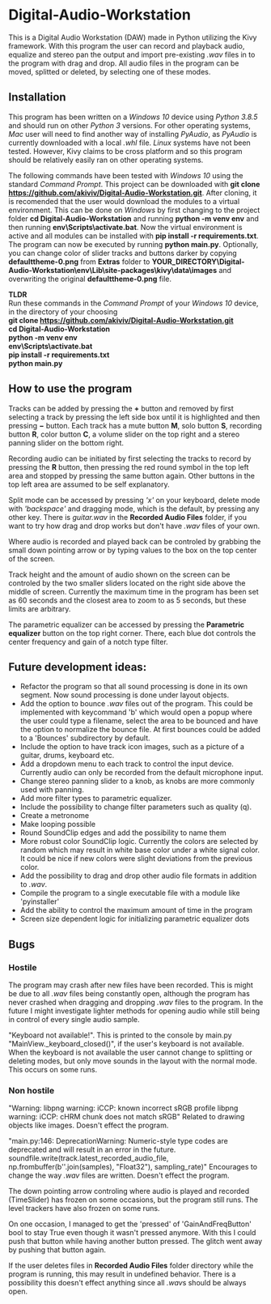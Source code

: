 # Digital-Audio-Workstation
This is a Digital Audio Workstation (DAW) made in Python utilizing the Kivy framework. With this program the user can record and playback audio, equalize and stereo pan the output and import pre-existing *.wav* files in to the program with drag and drop. All audio files in the program can be moved, splitted or deleted, by selecting one of these modes. 

## Installation

This program has been written on a *Windows 10* device using *Python 3.8.5* and should run on other *Python 3* versions. For other operating systems, *Mac* user will need to find another way of installing *PyAudio*, as *PyAudio* is currently downloaded with a local *.whl* file. *Linux* systems have not been tested. However, Kivy claims to be cross platform and so this program should be relatively easily ran on other operating systems.

The following commands have been tested with *Windows 10* using the standard *Command Prompt*. This project can be downloaded with **git clone https://github.com/akiviv/Digital-Audio-Workstation.git**. After cloning, it is recomended that the user would download the modules to a virtual environment. This can be done on *Windows* by first changing to the project folder **cd Digital-Audio-Workstation** and running **python -m venv env** and then running **env\Scripts\activate.bat**. Now the virtual environment is active and all modules can be installed with **pip install -r requirements.txt**. The program can now be executed by running **python main.py**. Optionally, you can change color of slider tracks and buttons darker by copying **defaulttheme-0.png** from **Extras** folder to **YOUR_DIRECTORY\Digital-Audio-Workstation\env\Lib\site-packages\kivy\data\images** and overwriting the original **defaulttheme-0.png** file.


**TLDR**  
Run these commands in the *Command Prompt* of your *Windows 10* device, in the directory of your choosing  
**git clone https://github.com/akiviv/Digital-Audio-Workstation.git**  
**cd Digital-Audio-Workstation**  
**python -m venv env**  
**env\Scripts\activate.bat**  
**pip install -r requirements.txt**  
**python main.py**  

## How to use the program

Tracks can be added by pressing the **+** button and removed by first selecting a track by pressing the left side box until it is highlighted and then pressing **−** button. Each track has a mute button **M**, solo button **S**, recording button **R**, color button **C**, a volume slider on the top right and a stereo panning slider on the bottom right.

Recording audio can be initiated by first selecting the tracks to record by pressing the **R** button, then pressing the red round symbol in the top left area and stopped by pressing the same button again. Other buttons in the top left area are assumed to be self explanatory.

Split mode can be accessed by pressing *'x'* on your keyboard, delete mode with *'backspace'* and dragging mode, which is the default, by pressing any other key. There is *guitar.wav* in the **Recorded Audio Files** folder, if you want to try how drag and drop works but don't have *.wav* files of your own.

Where audio is recorded and played back can be controled by grabbing the small down pointing arrow or by typing values to the box on the top center of the screen.

Track height and the amount of audio shown on the screen can be controled by the two smaller sliders located on the right side above the middle of screen. Currently the maximum time in the program has been set as 60 seconds and the closest area to zoom to as 5 seconds, but these limits are arbitrary.

The parametric equalizer can be accessed by pressing the **Parametric equalizer** button on the top right corner. There, each blue dot controls the center frequency and gain of a notch type filter.

## Future development ideas:
- Refactor the program so that all sound processing is done in its own segment. Now sound processing is done under layout objects.
- Add the option to bounce *.wav* files out of the program. This could be implemented with keycommand 'b' which would open a popup where the user could type a filename, select the area to be bounced and have the option to normalize the bounce file. At first bounces could be added to a 'Bounces' subdirectory by default.
- Include the option to have track icon images, such as a picture of a guitar, drums, keyboard etc.
- Add a dropdown menu to each track to control the input device. Currently audio can only be recorded from the default microphone input.
- Change stereo panning slider to a knob, as knobs are more commonly used with panning.
- Add more filter types to parametric equalizer.
- Include the possibility to change filter parameters such as quality (q).
- Create a metronome
- Make looping possible
- Round SoundClip edges and add the possibility to name them
- More robust color SoundClip logic. Currently the colors are selected by random which may result in white base color under a white signal color. It could be nice if new colors were slight deviations from the previous color.
- Add the possibility to drag and drop other audio file formats in addition to *.wav*.
- Compile the program to a single executable file with a module like 'pyinstaller'
- Add the ability to control the maximum amount of time in the program
- Screen size dependent logic for initializing parametric equalizer dots

## Bugs

### Hostile

The program may crash after new files have been recorded. This is might be due to all *.wav* files being constantly open, although the program has never crashed when dragging and dropping *.wav* files to the program. In the future I might investigate lighter methods for opening audio while still being in control of every single audio sample.

"Keyboard not available!". This is printed to the console by main.py "MainView._keyboard_closed()", if the user's keyboard is not available. When the keyboard is not available the user cannot change to splitting or deleting modes, but only move sounds in the layout with the normal mode. This occurs on some runs.

### Non hostile
"Warning:
libpng warning: iCCP: known incorrect sRGB profile
libpng warning: iCCP: cHRM chunk does not match sRGB"
Related to drawing objects like images. Doesn't effect the program.

"main.py:146: DeprecationWarning: Numeric-style type codes are deprecated and will result in an error in the future.
   soundfile.write(track.latest_recorded_audio_file, np.frombuffer(b''.join(samples), "Float32"), sampling_rate)"
Encourages to change the way *.wav* files are written. Doesn't effect the program. 

The down pointing arrow controling where audio is played and recorded (TimeSlider) has frozen on some occasions, but the program still runs. The level trackers have also frozen on some runs.

On one occasion, I managed to get the 'pressed' of 'GainAndFreqButton' bool to stay True even though it wasn't pressed anymore. With this I could push that button while having another button pressed. The glitch went away by pushing that button again.

If the user deletes files in **Recorded Audio Files** folder directory while the program is running, this may result in undefined behavior. There is a possibility this doesn't effect anything since all *.wav*s should be always open.

